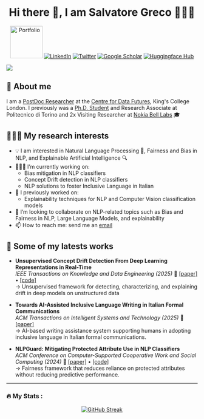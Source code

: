 <!--
### Hi there 👋
-->


<h1 align="center"> Hi there 👋, I am Salvatore Greco 🧑🏻‍💻 </h1>




<p align="center">
  <a href="https://grecosalvatore.github.io/"><img src="https://img.shields.io/badge/WEBSITE-blue" alt="Portfolio" title="Portfolio" style="width:85px; height:auto;"></a>
  <a href="https://www.linkedin.com/in/salvatore-greco-8a27a5142/"><img alt="LinkedIn" title="LinkedIn"src="https://img.shields.io/badge/linkedin-%230077B5.svg?&style=for-the-badge&logo=linkedin&logoColor=white"></a>
  <a href="https://twitter.com/_salvatoregreco"><img alt="Twitter" title="Twitter" src="https://img.shields.io/badge/Twitter-1DA1F2?style=for-the-badge&logo=twitter&logoColor=white"/></a>
  <a href="https://scholar.google.com/citations?user=d8-6Up8AAAAJ&hl=en"><img alt="Google Scholar" title="Google Scholar" src="https://img.shields.io/badge/scholar-77a9fa.svg?&style=for-the-badge&logo=google-scholar&logoColor=white"></a>
  <a href="https://huggingface.co/grecosalvatore"><img alt="Huggingface Hub" title="Huggingface Hub" src="https://tinyurl.com/hf-shield"></a>
</p>


<a href="https://github.com/404"><img src="https://user-images.githubusercontent.com/73097560/115834477-dbab4500-a447-11eb-908a-139a6edaec5c.gif"></a>

<h2> 📝 About me  </h2>

I am a [PostDoc Researcher](https://www.kcl.ac.uk/people/dr-salvatore-greco) at the [Centre for Data Futures](https://www.kcl.ac.uk/research/centre-for-data-futures), King's College London.
I previously was a [Ph.D. Student](https://www.polito.it/en/education/phd-programmes-and-postgraduate-school/alumni?p=067778) and Research Associate at Politecnico di Torino and 2x Visiting Researcher at [Nokia Bell Labs](https://social-dynamics.net/index.html) 🎓

<h2> 🧑🏻‍💻 My research interests  </h2>

- 💡 I am interested in Natural Language Processing 📝, Fairness and Bias in NLP, and Explainable Artificial Intelligence 🔍
- 🧑🏽‍💻 I’m currently working on:
  - Bias mitigation in NLP classifiers
  - Concept Drift detection in NLP classifiers
  - NLP solutions to foster Inclusive Language in Italian
- 🔭 I previously worked on:
  -  Explainability techniques for NLP and Computer Vision classification models  
- 👯 I’m looking to collaborate on NLP-related topics such as Bias and Fairness in NLP, Large Language Models, and explainability
- 📫 How to reach me: send me an [email](mailto:salvatore_greco@polito.it)

<h2> 📑 Some of my latests works  </h2>

- **Unsupervised Concept Drift Detection From Deep Learning Representations in Real-Time** <br>
  *IEEE Transactions on Knowledge and Data Engineering (2025)* 🔗 [[paper]](https://ieeexplore.ieee.org/document/11103500) • [[code]](https://github.com/grecosalvatore/drift-lens) <br>
  → Unsupervised framework for detecting, characterizing, and explaining drift in deep models on unstructured data  
  

- **Towards AI-Assisted Inclusive Language Writing in Italian Formal Communications** <br>
  *ACM Transactions on Intelligent Systems and Technology (2025)*  🔗 [[paper]](https://dl.acm.org/doi/10.1145/3729237) <br>
  → AI-based writing assistance system supporting humans in adopting inclusive language in Italian formal communications.
  

- **NLPGuard: Mitigating Protected Attribute Use in NLP Classifiers** <br>
  *ACM Conference on Computer-Supported Cooperative Work and Social Computing (2024)* 🔗 [[paper]](https://dl.acm.org/doi/10.1145/3686924) • [[code]](https://github.com/grecosalvatore/nlpguard) <br>
  → Fairness framework that reduces reliance on protected attributes without reducing predictive performance.  
  

<!--
**grecosalvatore/grecosalvatore** is a ✨ _special_ ✨ repository because its `README.md` (this file) appears on your GitHub profile.

Here are some ideas to get you started:

- 🔭 I’m currently working on ...
- 🌱 I’m currently learning ...
- 👯 I’m looking to collaborate on ...
- 🤔 I’m looking for help with ...
- 💬 Ask me about ...

- 😄 Pronouns: ...
- ⚡ Fun fact: ...
-->

---

### :fire: My Stats :
<p align="center">
  <a href="https://git.io/streak-stats">
    <img src="http://github-readme-streak-stats.herokuapp.com?user=grecosalvatore&theme=dark&background=000000" alt="GitHub Streak">
  </a>
</p>

<!--
[![GitHub Streak](http://github-readme-streak-stats.herokuapp.com?user=grecosalvatore&theme=dark&background=000000)](https://git.io/streak-stats)
[![Top Langs](https://github-readme-stats.vercel.app/api/top-langs/?username=grecosalvatore&layout=compact&theme=vision-friendly-dark)](https://github.com/anuraghazra/github-readme-stats)
-->

